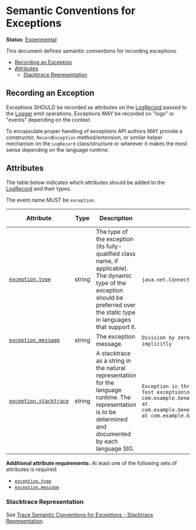 # Semantic Conventions for Exceptions

**Status**: [Experimental](../../document-status.md)

This document defines semantic conventions for recording exceptions.

<!-- toc -->

- [Recording an Exception](#recording-an-exception)
- [Attributes](#attributes)
  * [Stacktrace Representation](#stacktrace-representation)

<!-- tocstop -->

## Recording an Exception

Exceptions SHOULD be recorded as attributes on the
[LogRecord](../api.md#logrecord) passed to the [Logger](../api.md#logger) emit
operations. Exceptions MAY be recorded on "logs" or "events" depending on the
context.

To encapsulate proper handling of exceptions API authors MAY provide a
constructor, `RecordException` method/extension, or similar helper mechanism on
the `LogRecord` class/structure or wherever it makes the most sense depending on
the language runtime.

## Attributes

The table below indicates which attributes should be added to the
[LogRecord](../api.md#logrecord) and their types.

<!-- semconv exception(tag=logs-and-traces) -->
The event name MUST be `exception`.

| Attribute  | Type | Description  | Examples  | Requirement Level |
|---|---|---|---|---|
| [`exception.type`](../../trace/semantic_conventions/exceptions.md) | string | The type of the exception (its fully-qualified class name, if applicable). The dynamic type of the exception should be preferred over the static type in languages that support it. | `java.net.ConnectException`; `OSError` | See below |
| [`exception.message`](../../trace/semantic_conventions/exceptions.md) | string | The exception message. | `Division by zero`; `Can't convert 'int' object to str implicitly` | See below |
| [`exception.stacktrace`](../../trace/semantic_conventions/exceptions.md) | string | A stacktrace as a string in the natural representation for the language runtime. The representation is to be determined and documented by each language SIG. | `Exception in thread "main" java.lang.RuntimeException: Test exception\n at com.example.GenerateTrace.methodB(GenerateTrace.java:13)\n at com.example.GenerateTrace.methodA(GenerateTrace.java:9)\n at com.example.GenerateTrace.main(GenerateTrace.java:5)` | Recommended |

**Additional attribute requirements:** At least one of the following sets of attributes is required:

* [`exception.type`](../../trace/semantic_conventions/exceptions.md)
* [`exception.message`](../../trace/semantic_conventions/exceptions.md)
<!-- endsemconv -->

### Stacktrace Representation

See [Trace Semantic Conventions for Exceptions - Stacktrace
Representation](../../trace/semantic_conventions/exceptions.md#stacktrace-representation).
